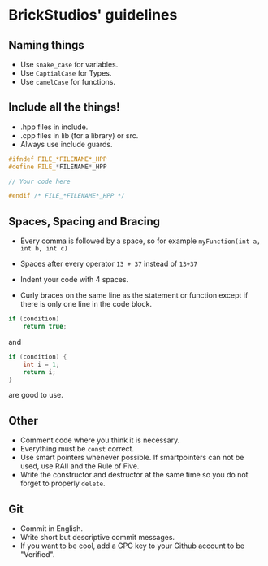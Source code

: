 # BrickStudios' guidelines
## Naming things
- Use `snake_case` for variables.
- Use `CaptialCase` for Types.
- Use `camelCase` for functions.

## Include all the things!
- .hpp files in include.
- .cpp files in lib (for a library) or src.
- Always use include guards.

```c++
#ifndef FILE_*FILENAME*_HPP
#define FILE_*FILENAME*_HPP

// Your code here

#endif /* FILE_*FILENAME*_HPP */
```

## Spaces, Spacing and Bracing
- Every comma is followed by a space, so for example
`myFunction(int a, int b, int c)`

- Spaces after every operator
`13 + 37` instead of `13+37`

- Indent your code with 4 spaces.

- Curly braces on the same line as the statement or function except if there is only one line in the code block.

```c++
if (condition)
    return true;
```

and

```c++
if (condition) {
    int i = 1;
    return i;
}
```
are good to use.

## Other
- Comment code where you think it is necessary.
- Everything must be `const` correct.
- Use smart pointers whenever possible. If smartpointers can not be used, use RAII and the Rule of Five.
- Write the constructor and destructor at the same time so you do not forget to properly `delete`.

## Git
- Commit in English.
- Write short but descriptive commit messages.
- If you want to be cool, add a GPG key to your Github account to be "Verified".

